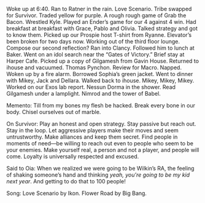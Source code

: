 Woke up at 6:40. Ran to Ratner in the rain. Love Scenario. Tribe swapped for Survivor. Traded yellow for purple. A rough rough game of Grab the Bacon. Wrestled Kyle. Played an Ender’s game for our 4 against 4 win. Had breakfast at breakfast with Grace, Pablo and Olivia. Talked strategy and got to know them. Picked up our Prospie host T-shirt from Ryanne. Elevator’s been broken for two days now. Working out of the third floor lounge. Compose our second reflection? Ran into Clancy. Followed him to lunch at Baker. Went on an idol search near the “Gates of Victory.” Brief stay at Harper Cafe. Picked up a copy of Gilgamesh from Gavin House. Returned to ihouse and vacuumed. Thomas Pynchon. Review for Macro. Napped. Woken up by a fire alarm. Borrowed Sophia’s green jacket. Went to dinner with Mikey, Jack and Dellara. Walked back to ihouse. Mikey, Mikey, Mikey. Worked on our Exos lab report. Nessun Dorma in the shower. Read Gilgamesh under a lamplight. Nimrod and the tower of Babel. 

Memento: Till from my bones my flesh be hacked. Break every bone in our body. Chisel ourselves out of marble. 

On Survivor: Play an honest and open strategy. Stay passive but reach out. Stay in the loop. Let aggressive players make their moves and seem untrustworthy. Make alliances and keep them secret. Find people in moments of need—be willing to reach out even to people who seem to be your enemies. Make yourself real, a person and not a player, and people will come. Loyalty is universally respected and excused. 

Said to Oia: When we realized we were going to be Wilkin’s RA, the feeling of shaking someone’s hand and thinking *yeah, you're going to be my kid next year*. And getting to do that to 100 people\! 

Song: Love Scenario by Ikon. Flower Road by Big Bang.